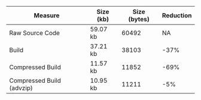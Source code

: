 | Measure | Size (kb) | Size (bytes) | Reduction |
| --- | --- | --- | --- |
| Raw Source Code | 59.07 kb | 60492 | NA |
| Build | 37.21 kb | 38103 | -37% |
| Compressed Build | 11.57 kb | 11852 | -69% |
| Compressed Build (advzip) | 10.95 kb | 11211 | -5% |
